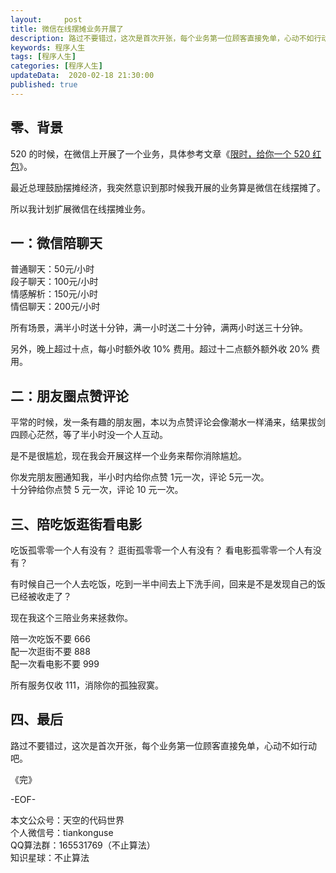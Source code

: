 ```yaml
---   
layout:     post  
title: 微信在线摆摊业务开展了 
description: 路过不要错过，这次是首次开张，每个业务第一位顾客直接免单，心动不如行动吧。  
keywords: 程序人生  
tags: [程序人生]    
categories: [程序人生]  
updateData:  2020-02-18 21:30:00  
published: true  
---  
```



## 零、背景  


520 的时候，在微信上开展了一个业务，具体参考文章《[限时，给你一个 520 红包](https://mp.weixin.qq.com/s/2O7buLcYckVgAkQ4zT3wDQ)》。  


最近总理鼓励摆摊经济，我突然意识到那时候我开展的业务算是微信在线摆摊了。  


所以我计划扩展微信在线摆摊业务。  


## 一：微信陪聊天 


普通聊天：50元/小时  
段子聊天：100元/小时  
情感解析：150元/小时  
情侣聊天：200元/小时  


所有场景，满半小时送十分钟，满一小时送二十分钟，满两小时送三十分钟。  


另外，晚上超过十点，每小时额外收 10% 费用。超过十二点额外额外收 20% 费用。  


## 二：朋友圈点赞评论  


平常的时候，发一条有趣的朋友圈，本以为点赞评论会像潮水一样涌来，结果拔剑四顾心茫然，等了半小时没一个人互动。   


是不是很尴尬，现在我会开展这样一个业务来帮你消除尴尬。  


你发完朋友圈通知我，半小时内给你点赞 1元一次，评论 5元一次。  
十分钟给你点赞 5 元一次，评论 10 元一次。  


## 三、陪吃饭逛街看电影   


吃饭孤零零一个人有没有？
逛街孤零零一个人有没有？
看电影孤零零一个人有没有？


有时候自己一个人去吃饭，吃到一半中间去上下洗手间，回来是不是发现自己的饭已经被收走了？  


现在我这个三陪业务来拯救你。  


陪一次吃饭不要 666  
配一次逛街不要 888  
配一次看电影不要 999  


所有服务仅收 111，消除你的孤独寂寞。  


## 四、最后  


路过不要错过，这次是首次开张，每个业务第一位顾客直接免单，心动不如行动吧。  



《完》


-EOF-  



本文公众号：天空的代码世界  
个人微信号：tiankonguse  
QQ算法群：165531769（不止算法）  
知识星球：不止算法  

